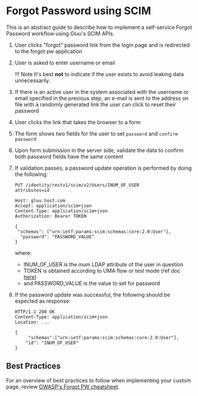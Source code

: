 # Forgot Password using SCIM

This is an abstract guide to describe how to implement a self-service Forgot Password workflow using Gluu's SCIM APIs. 

1. User clicks "forgot" password link from the login page and is redirected to the forgot pw application 
1. User is asked to enter username or email    

    !!! Note 
    It's best **not** to indicate if the user exists to avoid leaking data unnecessarily.      
    
1. If there is an active user in the system associated with the username or email specified in the previous step, an e-mail is sent to the address on file with a randomly generated link the user can click to reset their password
1. User clicks the link that takes the browser to a form
1. The form shows two fields for the user to set `password` and `confirm password`
1. Upon form submission in the server side, validate the data to confirm both password fields have the same content
1. If validation passes, a password update operation is performed by doing the following: 

    ```
    PUT /identity/restv1/scim/v2/Users/INUM_OF_USER
    attributes=id

    Host: gluu.host.com
    Accept: application/scim+json
    Content-Type: application/scim+json
    Authorization: Bearer TOKEN

    {
     "schemas": ["urn:ietf:params:scim:schemas:core:2.0:User"],
      "password": "PASSWORD_VALUE"
    }
    ```

    where:

    - INUM_OF_USER is the inum LDAP attribute of the user in question     
    - TOKEN is obtained according to UMA flow or test mode (ref doc [here](https://gluu.org/docs/ce/user-management/scim2/))    
    - and PASSWORD_VALUE is the value to set for password     

1. If the password update was successful, the following should be expected as response:

    ```
    HTTP/1.1 200 OK
    Content-Type: application/scim+json
    Location: ...

    {
         "schemas":["urn:ietf:params:scim:schemas:core:2.0:User"],
        "id": "INUM_OF_USER"
    }
    ```

## Best Practices

For an overview of best practices to follow when implementing your custom page, review [OWASP's Forgot PW cheatsheet](https://www.owasp.org/index.php/Forgot_Password_Cheat_Sheet). 

